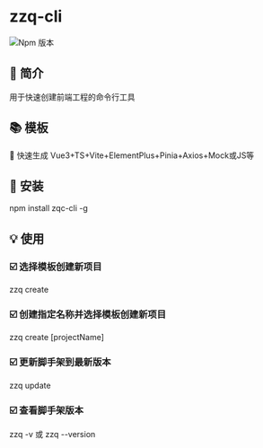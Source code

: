 # zzq-cli
![Npm 版本](https://img.shields.io/badge/zzq-cli_v0.0.1-blue)
## 📖 简介
用于快速创建前端工程的命令行工具
## 📚 模板
📎 快速生成 Vue3+TS+Vite+ElementPlus+Pinia+Axios+Mock或JS等 
## 🔩 安装
npm install zqc-cli -g
## 💡 使用

### ☑️ 选择模板创建新项目
zzq create 

### ☑️ 创建指定名称并选择模板创建新项目
zzq create [projectName]

### ☑️ 更新脚手架到最新版本
zzq update

### ☑️ 查看脚手架版本
zzq -v 或
zzq --version
